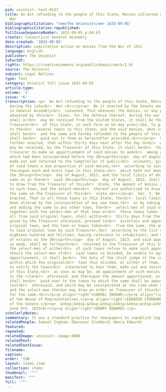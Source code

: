 ```yaml
---
pid: unionist--text-0137
title: An Act refunding to the people of this State, Monies collected during the late
  War
bibliographicCitation: "<em>The Unionist</em> 1833-09-05"
bibliographicCitation.republished: 
fullIssueSequenceNumber: 1833-09-05 p.04.63
creator: Connecticut General Assembly
date.created: '1833-09-05'
description: Legislative action on monies from the War of 1812
language: English
publisher: The Unionist
IsPartOf: 
rights: https://creativecommons.org/publicdomain/mark/1.0/
source: The Unionist
subject: Legal Notices
type: Text
category: Unionist full issue 1833-09-05
article.type: 
volume: '1'
issue: '6'
transcription: <p>  An Act refunding to the people of this State, Monies collected
  during the late<br>  War.<br></p><p>  Be it enacted by the Senate and House of Representatives,
  in General Assembly<br>  convened, That whenever the monies, or any part thereof,
  advanced by this<br>  State, for the defence thereof, during the war with Great-Britain,
  shall or<br>  may be received from the United States, it shall be the duty of the
  Treasurer<br>  of this State, in such form as he may prescribe, to give notice thereof
  to the<br>  several towns in this State; and the said monies, when so received,
  shall be<br>  and the same are hereby refunded to the people of this State, and
  shall be<br>  paid out to them as hereinafter provided.<br></p><p>  Sec. 2. Be it
  further enacted, that within thirty days next after the day on<br>  which said monies
  may be received, by the Treasurer of this State, it shall be<br>  the duty of said
  Treasurer to make an apportionment of said monies to and<br>  among all the towns
  which had been incorporated before the 20<sup>th</sup>  day of August, 1813, as
  made out and returned to the Comptroller of public<br>  accounts, giving to each
  of said towns a due proportion of said monies,<br>  according to said lists; and
  thereupon each and every town in this State,<br>  which hath not been divided since
  the 20<sup>th</sup>  day of August, 1813, and the local limits of which remain the
  same as on the<br>  said 20<sup>th</sup>  day of August, 1813, shall be entitled
  to draw from the Treasurer of this<br>  State, the amount of monies apportioned
  to such town; and the select-men<br>  thereof are authorized to draw an order for
  the same on the Treasurer of this<br>  state.<br></p><p>  Sec. 3. Be it further
  enacted, That in all those towns in this State, the<br>  local limits of which have
  been altered by the incorporation of any new town,<br>  or by taking from any town
  and adding the same to any other town, the<br>  select-men of said original town,
  together with the select-men of that town or<br>  those towns taken in part of in
  all from said original towns, shall within<br>  thirty days from the notice to be
  given by the Treasurer aforesaid, proceed to<br>  ascertain and apportion to such
  original town, and the town or towns taken<br>  from the same, the amount apportioned
  to said original town by said Treasurer,<br>  according to the list of August 20<sup>th</sup>  ,
  eighteen hundred and thirteen, having reference to inhabitants, and the<br>  location
  of estates on the 20<sup>th</sup>  day of August, 1813; and said apportionment,
  so made, shall be forthwith<br>  returned to the Treasurer of this State. And should
  the select-men of either<br>  of such towns refuse to make such apportionment, or
  should the select-men of<br>  said towns so divided, be unable to agree on such
  apportionment, it shall be<br>  the duty of the chief judge of the county court,
  within which the original<br>  town thus divided, or either of them, may be situated,
  to notify the towns<br>  interested to hear them, make out and return to the Treasurer
  of this State,<br>  as soon as may be, an appointment of such monies, according
  to the rule<br>  aforesaid; and thereupon the amount apportioned, as last aforesaid,
  shall be<br>  paid over to the towns to which the same shall be apportioned, as
  last<br>  aforesaid, and which may be incorporated at the time when such may be<br>  received;
  and the select-men thereon may draw an order on Treasurer of this<br>  State&nbsp;
  for the same.<br></p><p align="right">SAMUEL INGHAM,</p><p align="right">Speaker
  of the House of Representatives.</p><p align="right">EBENZER STODDARD,</p><p align="right">President
  of the Senate.</p><p>  &nbsp;&nbsp;&nbsp;&nbsp;&nbsp;&nbsp;&nbsp;&nbsp;&nbsp;&nbsp;&nbsp;&nbsp;&nbsp;&nbsp;&nbsp;&nbsp;&nbsp;&nbsp;&nbsp;&nbsp;&nbsp;&nbsp;&nbsp;&nbsp;&nbsp;&nbsp;&nbsp;&nbsp;&nbsp;&nbsp;&nbsp;&nbsp;&nbsp;&nbsp;&nbsp;&nbsp;&nbsp;&nbsp;&nbsp;&nbsp;&nbsp;&nbsp;&nbsp;&nbsp;&nbsp;&nbsp;&nbsp;&nbsp;&nbsp;&nbsp;&nbsp;&nbsp;&nbsp;&nbsp;&nbsp;&nbsp;&nbsp;&nbsp;&nbsp;&nbsp;&nbsp;&nbsp;&nbsp;&nbsp;&nbsp;&nbsp;&nbsp;&nbsp;&nbsp;&nbsp;&nbsp;&nbsp;&nbsp;&nbsp;&nbsp;&nbsp;&nbsp;&nbsp;&nbsp;&nbsp;&nbsp;&nbsp;&nbsp;<br>  Approved,
  June 5th, 1833<br></p><p align="right">HENRY EDWARDS.</p>
scholarlyNotes: 
commentary: It was a standard practice for newspapers to republish legislative acts
relatedPeople: Samuel Ingham; Ebenezer Stoddard; Henry Edwards
featured: 
repeated: 
relatedImage: unionist--image-0008
relatedText: 
relatedTextIssue: 
filename: 
caption: 
order: '136'
layout: items_item
collection: items
thumbnail: '""'
manifest: '""'
full: '""'
---
```

